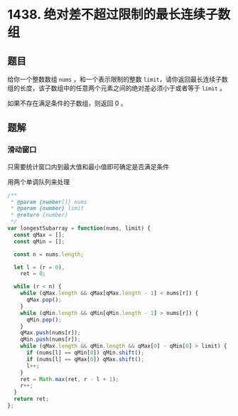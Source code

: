 # 1438. 绝对差不超过限制的最长连续子数组

## 题目

给你一个整数数组 `nums` ，和一个表示限制的整数 `limit`，请你返回最长连续子数组的长度，该子数组中的任意两个元素之间的绝对差必须小于或者等于 `limit` 。

如果不存在满足条件的子数组，则返回 0 。

## 题解

### 滑动窗口

只需要统计窗口内到最大值和最小值即可确定是否满足条件

用两个单调队列来处理

```js
/**
 * @param {number[]} nums
 * @param {number} limit
 * @return {number}
 */
var longestSubarray = function(nums, limit) {
  const qMax = [];
  const qMin = [];

  const n = nums.length;

  let l = (r = 0),
    ret = 0;

  while (r < n) {
    while (qMax.length && qMax[qMax.length - 1] < nums[r]) {
      qMax.pop();
    }
    while (qMin.length && qMin[qMin.length - 1] > nums[r]) {
      qMin.pop();
    }
    qMax.push(nums[r]);
    qMin.push(nums[r]);
    while (qMax.length && qMin.length && qMax[0] - qMin[0] > limit) {
      if (nums[l] == qMin[0]) qMin.shift();
      if (nums[l] == qMax[0]) qMax.shift();
      l++;
    }
    ret = Math.max(ret, r - l + 1);
    r++;
  }
  return ret;
};
```
